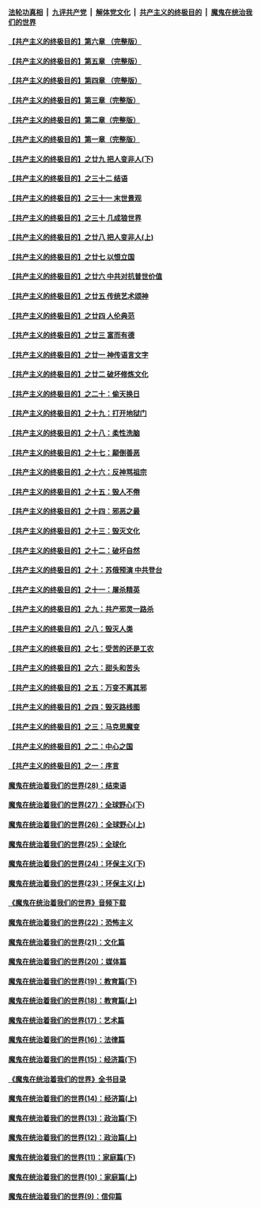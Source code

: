 

####  [法轮功真相](../../../../basic/blob/master/README.md?t=05220802) &nbsp;|&nbsp; [九评共产党](../../../../9ping.md/blob/master/README.md?t=05220802) &nbsp;|&nbsp; [解体党文化](../../../../jtdwh.md/blob/master/README.md?t=05220802)  &nbsp;|&nbsp; [共产主义的终极目的](../../../../gczydzjmd.md/blob/master/README.md?t=05220802) &nbsp;|&nbsp; [魔鬼在统治我们的世界](../../../../mgztzwmdsj.md/blob/master/README.md?t=05220802) 

#### [【共产主义的终极目的】第六章 （完整版）](../pages/nsc422/n11428913.md?t=05220802) 

#### [【共产主义的终极目的】第五章 （完整版）](../pages/nsc422/n11428912.md?t=05220802) 

#### [【共产主义的终极目的】第四章 （完整版）](../pages/nsc422/n11428907.md?t=05220802) 

#### [【共产主义的终极目的】第三章（完整版）](../pages/nsc422/n11428848.md?t=05220802) 

#### [【共产主义的终极目的】第二章（完整版）](../pages/nsc422/n11428831.md?t=05220802) 

#### [【共产主义的终极目的】第一章（完整版）](../pages/nsc422/n11417651.md?t=05220802) 

#### [【共产主义的终极目的】之廿九 把人变非人(下)](../pages/nsc422/n11344140.md?t=05220802) 

#### [【共产主义的终极目的】之三十二 结语](../pages/nsc422/n11360535.md?t=05220802) 

#### [【共产主义的终极目的】之三十一 末世景观](../pages/nsc422/n11351129.md?t=05220802) 

#### [【共产主义的终极目的】之三十 几成狼世界](../pages/nsc422/n11348280.md?t=05220802) 

#### [【共产主义的终极目的】之廿八 把人变非人(上)](../pages/nsc422/n11340492.md?t=05220802) 

#### [【共产主义的终极目的】之廿七 以恨立国](../pages/nsc422/n11336944.md?t=05220802) 

#### [【共产主义的终极目的】之廿六 中共对抗普世价值](../pages/nsc422/n11324785.md?t=05220802) 

#### [【共产主义的终极目的】之廿五 传统艺术颂神](../pages/nsc422/n11296396.md?t=05220802) 

#### [【共产主义的终极目的】之廿四 人伦典范](../pages/nsc422/n11296397.md?t=05220802) 

#### [【共产主义的终极目的】之廿三 富而有德](../pages/nsc422/n11283598.md?t=05220802) 

#### [【共产主义的终极目的】之廿一 神传语言文字](../pages/nsc422/n11263265.md?t=05220802) 

#### [【共产主义的终极目的】之廿二 破坏修炼文化](../pages/nsc422/n11245728.md?t=05220802) 

#### [【共产主义的终极目的】之二十：偷天换日](../pages/nsc422/n11238846.md?t=05220802) 

#### [【共产主义的终极目的】之十九：打开地狱门](../pages/nsc422/n11206376.md?t=05220802) 

#### [【共产主义的终极目的】之十八：柔性洗脑](../pages/nsc422/n11199994.md?t=05220802) 

#### [【共产主义的终极目的】之十七：颠倒善恶](../pages/nsc422/n11179782.md?t=05220802) 

#### [【共产主义的终极目的】之十六：反神骂祖宗](../pages/nsc422/n11166798.md?t=05220802) 

#### [【共产主义的终极目的】之十五：毁人不倦](../pages/nsc422/n11166792.md?t=05220802) 

#### [【共产主义的终极目的】之十四：邪恶之最](../pages/nsc422/n11150249.md?t=05220802) 

#### [【共产主义的终极目的】之十三：毁灭文化](../pages/nsc422/n11135227.md?t=05220802) 

#### [【共产主义的终极目的】之十二：破坏自然](../pages/nsc422/n11135214.md?t=05220802) 

#### [【共产主义的终极目的】之十：苏俄预演 中共登台](../pages/nsc422/n11118424.md?t=05220802) 

#### [【共产主义的终极目的】之十一：屠杀精英](../pages/nsc422/n11118442.md?t=05220802) 

#### [【共产主义的终极目的】之九：共产邪灵一路杀](../pages/nsc422/n11114139.md?t=05220802) 

#### [【共产主义的终极目的】之八：毁灭人类](../pages/nsc422/n11108503.md?t=05220802) 

#### [【共产主义的终极目的】之七：受苦的还是工农](../pages/nsc422/n11101809.md?t=05220802) 

#### [【共产主义的终极目的】之六：甜头和苦头](../pages/nsc422/n11096971.md?t=05220802) 

#### [【共产主义的终极目的】之五：万变不离其邪](../pages/nsc422/n11091285.md?t=05220802) 

#### [【共产主义的终极目的】之四：毁灭路线图](../pages/nsc422/n11086284.md?t=05220802) 

#### [【共产主义的终极目的】之三：马克思魔变](../pages/nsc422/n11061941.md?t=05220802) 

#### [【共产主义的终极目的】之二：中心之国](../pages/nsc422/n11047728.md?t=05220802) 

#### [【共产主义的终极目的】之一：序言](../pages/nsc422/n11086077.md?t=05220802) 

#### [魔鬼在统治着我们的世界(28)：结束语](../pages/nsc422/n10936246.md?t=05220802) 

#### [魔鬼在统治着我们的世界(27)：全球野心(下)](../pages/nsc422/n10928319.md?t=05220802) 

#### [魔鬼在统治着我们的世界(26)：全球野心(上)](../pages/nsc422/n10900318.md?t=05220802) 

#### [魔鬼在统治着我们的世界(25)：全球化](../pages/nsc422/n10788205.md?t=05220802) 

#### [魔鬼在统治着我们的世界(24)：环保主义(下)](../pages/nsc422/n10695307.md?t=05220802) 

#### [魔鬼在统治着我们的世界(23)：环保主义(上)](../pages/nsc422/n10688613.md?t=05220802) 

#### [《魔鬼在统治着我们的世界》音频下载](../pages/nsc422/n10635553.md?t=05220802) 

#### [魔鬼在统治着我们的世界(22)：恐怖主义](../pages/nsc422/n10614727.md?t=05220802) 

#### [魔鬼在统治着我们的世界(21)：文化篇](../pages/nsc422/n10597706.md?t=05220802) 

#### [魔鬼在统治着我们的世界(20)：媒体篇](../pages/nsc422/n10586579.md?t=05220802) 

#### [魔鬼在统治着我们的世界(19)：教育篇(下)](../pages/nsc422/n10564808.md?t=05220802) 

#### [魔鬼在统治着我们的世界(18)：教育篇(上)](../pages/nsc422/n10526970.md?t=05220802) 

#### [魔鬼在统治着我们的世界(17)：艺术篇](../pages/nsc422/n10499093.md?t=05220802) 

#### [魔鬼在统治着我们的世界(16)：法律篇](../pages/nsc422/n10485969.md?t=05220802) 

#### [魔鬼在统治着我们的世界(15)：经济篇(下)](../pages/nsc422/n10469975.md?t=05220802) 

#### [《魔鬼在统治着我们的世界》全书目录](../pages/nsc422/n10464261.md?t=05220802) 

#### [魔鬼在统治着我们的世界(14)：经济篇(上)](../pages/nsc422/n10457370.md?t=05220802) 

#### [魔鬼在统治着我们的世界(13)：政治篇(下)](../pages/nsc422/n10448270.md?t=05220802) 

#### [魔鬼在统治着我们的世界(12)：政治篇(上)](../pages/nsc422/n10444576.md?t=05220802) 

#### [魔鬼在统治着我们的世界(11)：家庭篇(下)](../pages/nsc422/n10440961.md?t=05220802) 

#### [魔鬼在统治着我们的世界(10)：家庭篇(上)](../pages/nsc422/n10435448.md?t=05220802) 

#### [魔鬼在统治着我们的世界(9)：信仰篇](../pages/nsc422/n10432159.md?t=05220802) 

